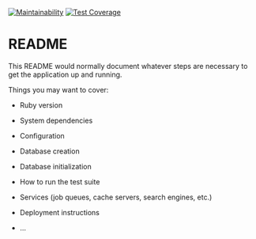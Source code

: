 [![Maintainability](https://api.codeclimate.com/v1/badges/752f8930131c8000456a/maintainability)](https://codeclimate.com/github/leodsgn/gymintel/maintainability)
[![Test Coverage](https://api.codeclimate.com/v1/badges/752f8930131c8000456a/test_coverage)](https://codeclimate.com/github/leodsgn/gymintel/test_coverage)

# README

This README would normally document whatever steps are necessary to get the
application up and running.

Things you may want to cover:

- Ruby version

- System dependencies

- Configuration

- Database creation

- Database initialization

- How to run the test suite

- Services (job queues, cache servers, search engines, etc.)

- Deployment instructions

- ...
